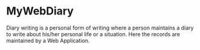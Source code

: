 # MyWebDiary
Diary writing is a personal form of writing where a person maintains a diary to write about his/her personal life or a situation. Here the records are maintained by a Web Application.
